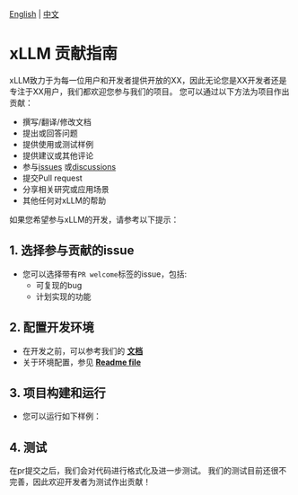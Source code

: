 <!-- Copyright 2025 JD.com

Licensed under the Apache License, Version 2.0 (the "License");
you may not use this project except in compliance with the License.
You may obtain a copy of the License at

    http://www.apache.org/licenses/LICENSE-2.0

Unless required by applicable law or agreed to in writing, software
distributed under the License is distributed on an "AS IS" BASIS,
WITHOUT WARRANTIES OR CONDITIONS OF ANY KIND, either express or implied.
See the License for the specific language governing permissions and
limitations under the License. -->

[English](./CONTRIBUTING.md) | [中文](./CONTRIBUTING_zh.md)

# xLLM 贡献指南

xLLM致力于为每一位用户和开发者提供开放的XX，因此无论您是XX开发者还是专注于XX用户，我们都欢迎您参与我们的项目。
您可以通过以下方法为项目作出贡献：

+ 撰写/翻译/修改文档
+ 提出或回答问题
+ 提供使用或测试样例
+ 提供建议或其他评论
+ 参与[issues](https://github.com/xxx/xLLM/issues) 或[discussions](https://github.com/xxx/xLLM/discussions)
+ 提交Pull request
+ 分享相关研究或应用场景
+ 其他任何对xLLM的帮助

如果您希望参与xLLM的开发，请参考以下提示：

## 1. 选择参与贡献的issue
+ 您可以选择带有`PR welcome`标签的issue，包括:
    + 可复现的bug
    + 计划实现的功能

## 2. 配置开发环境
+ 在开发之前，可以参考我们的 **[文档](http://xxx/docs/)**
+ 关于环境配置，参见 **[Readme file](/README.md)**

## 3. 项目构建和运行
+ 您可以运行如下样例：

## 4. 测试

在pr提交之后，我们会对代码进行格式化及进一步测试。
我们的测试目前还很不完善，因此欢迎开发者为测试作出贡献！